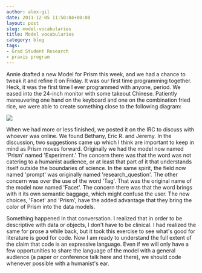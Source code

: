 ```yaml
---
author: alex-gil
date: 2011-12-05 11:50:04+00:00
layout: post
slug: model-vocabularies
title: Model vocabularies
category: blog
tags:
- Grad Student Research
- praxis program
---
```


Annie drafted a new Model for Prism this week, and we had a chance to tweak it and refine it on Friday. It was our first time programming together. Heck, it was the first time I ever programmed with anyone, period. We eased into the 24-inch monitor with some takeout Chinese. Patiently maneuvering one hand on the keyboard and one on the combination fried rice, we were able to create something close to the following diagram:

[![](http://static.scholarslab.org/wp-content/uploads/2011/12/PrismModel1-300x217.jpg)](http://www.scholarslab.org/praxis-program/model-vocabularies/attachment/prismmodel-2/)

When we had more or less finished, we posted it on the IRC to discuss with whoever was online. We found Bethany, Eric R. and Jeremy. In the discussion, two suggestions came up which I think are important to keep in mind as Prism moves forward. Originally we had the model now named 'Prism' named 'Experiment.' The concern there was that the word was not catering to a humanist audience, or at least that part of it that understands itself outside the boundaries of science. In the same spirit, the field now named 'prompt' was originally named 'research_question'. The other concern was over the use of the word 'Tag'. That was the original name of the model now named 'Facet'. The concern there was that the word brings with it its own semantic baggage, which might confuse the user. The new choices, 'Facet' and 'Prism', have the added advantage that they bring the color of Prism into the data models.

Something happened in that conversation. I realized that in order to be descriptive with data or objects, I don't have to be clinical. I had realized the same for prose a while back, but it took this exercise to see what's good for literature is good for code. Now I am ready to understand the full extent of the claim that code is an expressive language. Even if we will only have a few opportunities to share the language of the model with a general audience (a paper or conference talk here and there), we should code whenever possible with a humanist's ear.



